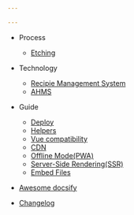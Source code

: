 ```yaml
---

---
```

- Process

  - [Etching](/process/etch-def.md "Etching Definition and Explanation")

- Technology

  - [Recipie Management System](rms.md)
  - [AHMS](ahms.md)

- Guide

  - [Deploy](deploy.md)
  - [Helpers](helpers.md)
  - [Vue compatibility](vue.md)
  - [CDN](cdn.md)
  - [Offline Mode(PWA)](pwa.md)
  - [Server-Side Rendering(SSR)](ssr.md)
  - [Embed Files](embed-files.md)

- [Awesome docsify](awesome.md)
- [Changelog](changelog.md)